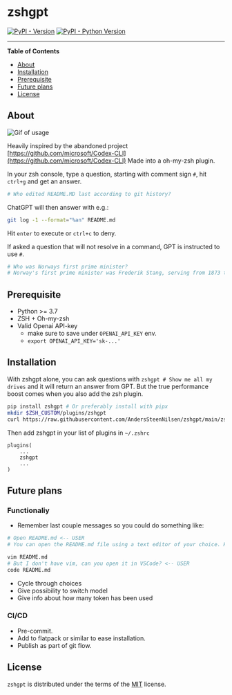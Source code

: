 # zshgpt

[![PyPI - Version](https://img.shields.io/pypi/v/zshgpt.svg)](https://pypi.org/project/zshgpt)
[![PyPI - Python Version](https://img.shields.io/pypi/pyversions/zshgpt.svg)](https://pypi.org/project/zshgpt)

-----

**Table of Contents**

- [About](#about)
- [Installation](#installation)
- [Prerequisite](#prerequisite)
- [Future plans](#future-plans)
- [License](#license)

## About
![Gif of usage](<Peek 2023-07-17 17-27.gif>)

Heavily inspired by the abandoned project [https://github.com/microsoft/Codex-CLI](https://github.com/microsoft/Codex-CLI)
Made into a oh-my-zsh plugin.

In your zsh console, type a question, starting with comment sign `#`, hit `ctrl+g` and get an answer.
```bash
# Who edited README.MD last according to git history?
```
ChatGPT will then answer with e.g.:
```bash
git log -1 --format="%an" README.md
```
Hit `enter` to execute or `ctrl+c` to deny.

If asked a question that will not resolve in a command, GPT is instructed to use `#`.

```bash
# Who was Norways first prime minister?
# Norway's first prime minister was Frederik Stang, serving from 1873 to 1880.
``` 

## Prerequisite
* Python >= 3.7
* ZSH + Oh-my-zsh
* Valid Openai API-key
    * make sure to save under `OPENAI_API_KEY` env.
    * `export OPENAI_API_KEY='sk-...'`

## Installation

With zshgpt alone, you can ask questions with `zshgpt # Show me all my drives` and it will return an answer from GPT. But the true performance boost comes when you also add the zsh plugin.
```bash
pip install zshgpt # Or preferably install with pipx
mkdir $ZSH_CUSTOM/plugins/zshgpt
curl https://raw.githubusercontent.com/AndersSteenNilsen/zshgpt/main/zsh_plugin/zsh_plugin.zsh -o $ZSH_CUSTOM/plugins/zshgpt/zshgpt.plugin.zsh
```
Then add zshgpt in your list of plugins in `~/.zshrc`

```
plugins(
    ...
    zshgpt
    ...
)
```

## Future plans

### Functionaliy
* Remember last couple messages so you could do something like:
```bash
# Open README.md <-- USER
# You can open the README.md file using a text editor of your choice. Here's an example using vim:

vim README.md
# But I don't have vim, can you open it in VSCode? <-- USER
code README.md
```
* Cycle through choices
* Give possibility to switch model
* Give info about how many token has been used

### CI/CD
* Pre-commit.
* Add to flatpack or similar to ease installation.
* Publish as part of git flow.
## License

`zshgpt` is distributed under the terms of the [MIT](https://spdx.org/licenses/MIT.html) license.
